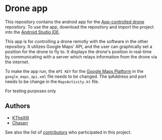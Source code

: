 # Drone app
This repository contains the android app for the [App-controlled drone](https://github.com/KTheXIII/app-controlled-drone) repository.
To use the app, download the repository and import the project into the [Android Studio IDE](https://developer.android.com/studio/).

This app is for controlling a drone remotly with the software in the other repository. It utilizes Google Maps' API, and the user can graphically set a position for the drone to fly to. It displays the drone's position in real-time by communicating with a server which relays information from the drone via the internet.

To make the app run, the `API KEY` for the [Google Maps Platform](https://cloud.google.com/maps-platform/) in the `google_maps_api.xml` file needs to be changed. The ipAddress and port needs to be change in the `MapsActivity.kt` file.

For testing purposes only

## Authors
* [KTheXIII](https://github.com/KTheXIII)
* [Chasarr](https://github.com/Chasarr)

See also the list of [contributors](https://github.com/KTheXIII/app-controlled-drone/graphs/contributors) who participated in this project.
